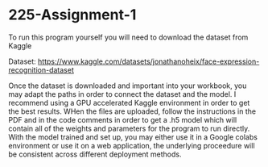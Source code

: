 # 225-Assignment-1

To run this program yourself you will need to download the dataset from Kaggle

Dataset: https://www.kaggle.com/datasets/jonathanoheix/face-expression-recognition-dataset

Once the dataset is downloaded and important into your workbook, you may adapt the paths in order to connect the dataset and the model. I recommend using a GPU accelerated Kaggle environment in order to get the best results. 
WHen the files are uploaded, follow the instructions in the PDF and in the code comments in order to get a .h5 model which will contain all of the weights and parameters for the program to run directly.
With the model trained and set up, you may either use it in a Google colabs environment or use it on a web application, the underlying proceedure will be consistent across different deployment methods.
